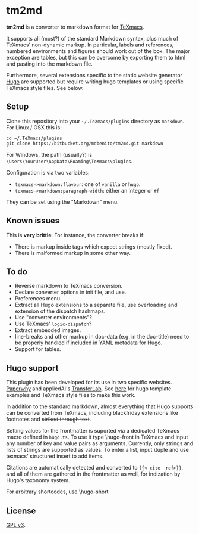 # tm2md #

**tm2md** is a converter to markdown format
for [TeXmacs](http://www.texmacs.org/).

It supports all (most?) of the standard Markdown syntax, plus much of
TeXmacs' non-dynamic markup. In particular, labels and references,
numbered environments and figures should work out of the box. The
major exception are tables, but this can be overcome by exporting them
to html and pasting into the markdown file.

Furthermore, several extensions specific to the static website
generator [Hugo](https://gohugo.io) are supported but require writing
hugo templates or using specific TeXmacs style files. See below.


## Setup ##

Clone this repository into your `~/.TeXmacs/plugins` directory
as `markdown`. For Linux / OSX this is:

```shell
cd ~/.TeXmacs/plugins
git clone https://bitbucket.org/mdbenito/tm2md.git markdown
```

For Windows, the path (usually?) is
`\Users\YourUser\AppData\Roaming\TeXmacs\plugins`.


Configuration is via two variables:

* `texmacs->markdown:flavour`: one of `vanilla` or `hugo`.
* `texmacs->markdown:paragraph-width`: either an integer or `#f`

They can be set using the "Markdown" menu.

## Known issues

This is **very brittle**. For instance, the converter breaks if:

* There is markup inside tags which expect strings (mostly fixed).
* There is malformed markup in some other way.

## To do ##

* Reverse markdown to TeXmacs conversion.
* Declare converter options in init file, and use.
* Preferences menu.
* Extract all Hugo extensions to a separate file, use overloading and
  extension of the dispatch hashmaps.
* Use "converter environments"?
* Use TeXmacs' `logic-dispatch`?
* Extract embedded images.
* line-breaks and other markup in doc-data (e.g. in the doc-title)
  need to be properly handled if included in YAML metadata for Hugo.
* Support for tables.


## Hugo support ##

This plugin has been developed for its use in two specific websites.
[Paperwhy](https://paperwhy.8027.org) and appliedAI's 
[TransferLab](https://transferlab.appliedai.de). See 
[here](https://bitbucket.org/mdbenito/paperwhy) for hugo
template examples and TeXmacs style files to make this work.

In addition to the standard markdown, almost everything that Hugo
supports can be converted from TeXmacs, including blackfriday
extensions like footnotes and ~~striked through text~~. 

Setting values for the frontmatter is suported via a dedicated TeXmacs
macro defined in `hugo.ts`. To use it type \hugo-front<enter> in TeXmacs
and input any number of key and value pairs as arguments. Currently,
only strings and lists of strings are supported as values. To enter a
list, input \tuple<enter> and use texmacs' structured insert to add items.

Citations are automatically detected and converted to `{{< cite  ref>}}`,
and all of them are gathered in the frontmatter as well, for indization
by Hugo's taxonomy system.

For arbitrary shortcodes, use \hugo-short

## License ##

[GPL v3](https://www.gnu.org/licenses/gpl-3.0.en.html).
